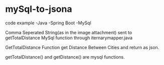 # mySql-to-jsona

code example
-Java
-Spring Boot
-MySql

Comma Seperated String(as in the image attachment) sent to getTotalDistance MySql function through iternarymapper.java

GetTotalDistance Function get Distance Between Cities and return as json.

getTotalDistance() and getDistance() are mysql functions.
